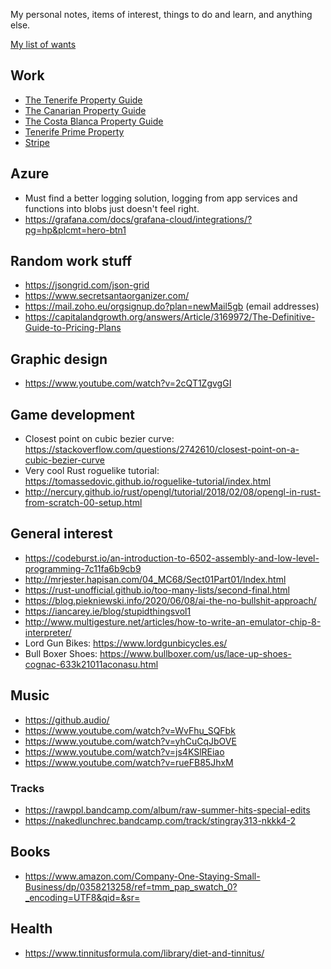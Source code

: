 My personal notes, items of interest, things to do and learn, and anything else. 

[My list of wants](wants.md)

## Work
- [The Tenerife Property Guide](https://www.thetenerifepropertyguide.com)
- [The Canarian Property Guide](https://www.canarianpropertyguide.com)
- [The Costa Blanca Property Guide](https://www.costablancapropertyguide.com)
- [Tenerife Prime Property](https://www.tenerifeprimeproperty.com)
- [Stripe](https://dashboard.stripe.com/dashboard)

## Azure
- Must find a better logging solution, logging from app services and functions into blobs just doesn't feel right.
 - https://grafana.com/docs/grafana-cloud/integrations/?pg=hp&plcmt=hero-btn1
 
## Random work stuff
- https://jsongrid.com/json-grid
- https://www.secretsantaorganizer.com/
- https://mail.zoho.eu/orgsignup.do?plan=newMail5gb (email addresses)
- https://capitalandgrowth.org/answers/Article/3169972/The-Definitive-Guide-to-Pricing-Plans

## Graphic design
- https://www.youtube.com/watch?v=2cQT1ZgvgGI

## Game development
- Closest point on cubic bezier curve: https://stackoverflow.com/questions/2742610/closest-point-on-a-cubic-bezier-curve
- Very cool Rust roguelike tutorial: https://tomassedovic.github.io/roguelike-tutorial/index.html
- http://nercury.github.io/rust/opengl/tutorial/2018/02/08/opengl-in-rust-from-scratch-00-setup.html

## General interest
- https://codeburst.io/an-introduction-to-6502-assembly-and-low-level-programming-7c11fa6b9cb9
- http://mrjester.hapisan.com/04_MC68/Sect01Part01/Index.html
- https://rust-unofficial.github.io/too-many-lists/second-final.html
- https://blog.piekniewski.info/2020/06/08/ai-the-no-bullshit-approach/
- https://iancarey.ie/blog/stupidthingsvol1
- http://www.multigesture.net/articles/how-to-write-an-emulator-chip-8-interpreter/
- Lord Gun Bikes: https://www.lordgunbicycles.es/
- Bull Boxer Shoes: https://www.bullboxer.com/us/lace-up-shoes-cognac-633k21011aconasu.html


## Music
- https://github.audio/
- https://www.youtube.com/watch?v=WvFhu_SQFbk
- https://www.youtube.com/watch?v=yhCuCqJbOVE
- https://www.youtube.com/watch?v=js4KSlREiao
- https://www.youtube.com/watch?v=rueFB85JhxM

### Tracks
- https://rawppl.bandcamp.com/album/raw-summer-hits-special-edits
- https://nakedlunchrec.bandcamp.com/track/stingray313-nkkk4-2

## Books
- https://www.amazon.com/Company-One-Staying-Small-Business/dp/0358213258/ref=tmm_pap_swatch_0?_encoding=UTF8&qid=&sr=

## Health
- https://www.tinnitusformula.com/library/diet-and-tinnitus/
